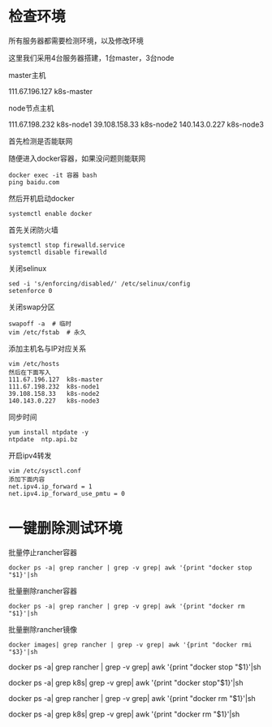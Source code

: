 # 检查环境

所有服务器都需要检测环境，以及修改环境

这里我们采用4台服务器搭建，1台master，3台node

master主机

111.67.196.127	k8s-master

node节点主机

111.67.198.232 	k8s-node1
39.108.158.33	k8s-node2
140.143.0.227	k8s-node3

首先检测是否能联网

随便进入docker容器，如果没问题则能联网

```
docker exec -it 容器 bash
ping baidu.com
```

然后开机启动docker

```
systemctl enable docker
```

首先关闭防火墙

```
systemctl stop firewalld.service
systemctl disable firewalld
```

关闭selinux

```
sed -i 's/enforcing/disabled/' /etc/selinux/config 
setenforce 0
```

关闭swap分区

```
swapoff -a  # 临时
vim /etc/fstab  # 永久
```

添加主机名与IP对应关系

```
vim /etc/hosts
然后在下面写入
111.67.196.127	k8s-master
111.67.198.232 	k8s-node1
39.108.158.33	k8s-node2
140.143.0.227	k8s-node3
```

同步时间

```
yum install ntpdate -y
ntpdate  ntp.api.bz
```

开启ipv4转发

```
vim /etc/sysctl.conf
添加下面内容
net.ipv4.ip_forward = 1
net.ipv4.ip_forward_use_pmtu = 0
```

# 一键删除测试环境

批量停止rancher容器

```
docker ps -a| grep rancher | grep -v grep| awk '{print "docker stop "$1}'|sh
```

批量删除rancher容器

```
docker ps -a| grep rancher | grep -v grep| awk '{print "docker rm "$1}'|sh
```

批量删除rancher镜像

```
docker images| grep rancher | grep -v grep| awk '{print "docker rmi "$3}'|sh
```

docker ps -a| grep rancher | grep -v grep| awk '{print "docker stop "$1}'|sh

docker ps -a| grep k8s| grep -v grep| awk '{print "docker stop"$1}'|sh

docker ps -a| grep rancher | grep -v grep| awk '{print "docker rm "$1}'|sh

docker ps -a| grep k8s| grep -v grep| awk '{print "docker rm "$1}'|sh